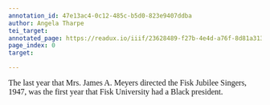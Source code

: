 ```yaml
---
annotation_id: 47e13ac4-0c12-485c-b5d0-823e9407ddba
author: Angela Tharpe
tei_target: 
annotated_page: https://readux.io/iiif/23628489-f27b-4e4d-a76f-8d81a313effe/canvas/23628489-f27b-4e4d-a76f-8d81a313effe_MSS0921-B030-F009-I001-P001-PROD.jpg
page_index: 0
target: 

---
```

<p class="MsoNormal" style="margin: 0in; font-size: 12pt; font-family: Calibri, sans-serif;"><span style="font-family: Garamond, serif;">The last year that Mrs. James A. Meyers directed the Fisk Jubilee Singers, 1947, was the first year that Fisk University had a Black president.</span></p>